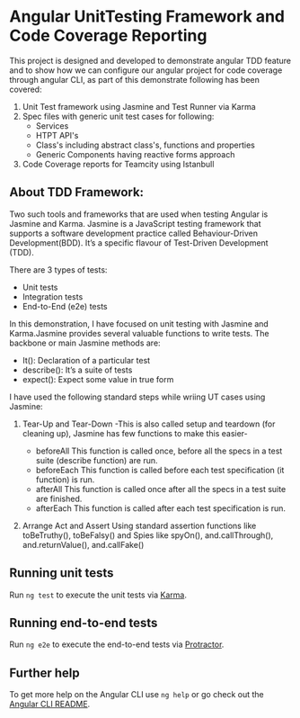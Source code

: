 # Angular UnitTesting Framework and Code Coverage Reporting

This project is designed and developed to demonstrate angular TDD feature and to show how we can configure our angular project for code coverage through angular CLI, as part of this demonstrate following has been covered:

1) Unit Test framework using Jasmine and Test Runner via Karma 
2) Spec files with generic unit test cases for following:
    * Services
    * HTPT API's 
    * Class's including abstract class's, functions and properties
    * Generic Components having reactive forms approach
3) Code Coverage reports for Teamcity using Istanbull

## About TDD Framework:

Two such tools and frameworks that are used when testing Angular is Jasmine and Karma. Jasmine is a JavaScript testing framework that supports a software development practice called Behaviour-Driven Development(BDD). It’s a specific flavour of Test-Driven Development (TDD).

There are 3 types of tests:
* Unit tests
* Integration tests
* End-to-End (e2e) tests

In this demonstration, I have focused on unit testing with Jasmine and Karma.Jasmine provides several valuable functions to write tests. The backbone or main Jasmine methods are:

 * It(): Declaration of a particular test
 * describe(): It’s a suite of tests
 * expect(): Expect some value in true form

I have used the following standard steps while wriing UT cases using Jasmine:

1. Tear-Up and Tear-Down
   -This is also called setup and teardown (for cleaning up), Jasmine has few functions to make this easier-

    * beforeAll
      This function is called once, before all the specs in a test suite (describe function) are run.
    * beforeEach
      This function is called before each test specification (it function) is run.      
    * afterAll
      This function is called once after all the specs in a test suite are finished.
    * afterEach
      This function is called after each test specification is run.

2. Arrange Act and Assert
    Using standard assertion functions like toBeTruthy(), toBeFalsy() and Spies like spyOn(), and.callThrough(), 
    and.returnValue(), and.callFake()

## Running unit tests

Run `ng test` to execute the unit tests via [Karma](https://karma-runner.github.io).

## Running end-to-end tests

Run `ng e2e` to execute the end-to-end tests via [Protractor](http://www.protractortest.org/).

## Further help

To get more help on the Angular CLI use `ng help` or go check out the [Angular CLI README](https://github.com/angular/angular-cli/blob/master/README.md).
